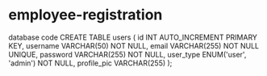 # employee-registration

database code 
CREATE TABLE users (
    id INT AUTO_INCREMENT PRIMARY KEY,
    username VARCHAR(50) NOT NULL,
    email VARCHAR(255) NOT NULL UNIQUE,
    password VARCHAR(255) NOT NULL,
    user_type ENUM('user', 'admin') NOT NULL,
    profile_pic VARCHAR(255)
);
